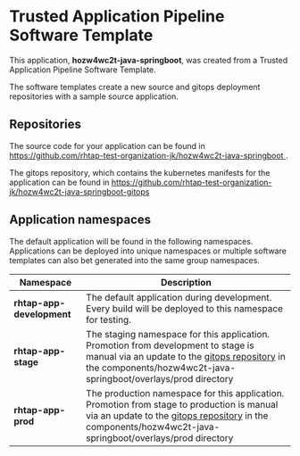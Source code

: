 # Trusted Application Pipeline Software Template

This application, **hozw4wc2t-java-springboot**, was created from a Trusted Application Pipeline Software Template.

The software templates create a new source and gitops deployment repositories with a sample source application. 

## Repositories

The source code for your application can be found in [https://github.com/rhtap-test-organization-jk/hozw4wc2t-java-springboot ](https://github.com/rhtap-test-organization-jk/hozw4wc2t-java-springboot ).
 
The gitops repository, which contains the kubernetes manifests for the application can be found in 
[https://github.com/rhtap-test-organization-jk/hozw4wc2t-java-springboot-gitops ](https://github.com/rhtap-test-organization-jk/hozw4wc2t-java-springboot-gitops ) 

## Application namespaces 

The default application will be found in the following namespaces. Applications can be deployed into unique namespaces or multiple software templates can also bet generated into the same group namespaces.  

|  Namespace   |  Description   |  
| -------- | -------- |   
| **rhtap-app-development** | The default application during development. Every build will be deployed to this namespace for testing. | 
| **rhtap-app-stage** | The staging namespace for this application. Promotion from development to stage is manual via an update to the [gitops repository](https://github.com/rhtap-test-organization-jk/hozw4wc2t-java-springboot-gitops ) in the components/hozw4wc2t-java-springboot/overlays/prod directory |  
| **rhtap-app-prod** | The production namespace for this application. Promotion from stage to production is manual via an update to the [gitops repository](https://github.com/rhtap-test-organization-jk/hozw4wc2t-java-springboot-gitops ) in the components/hozw4wc2t-java-springboot/overlays/prod directory | 